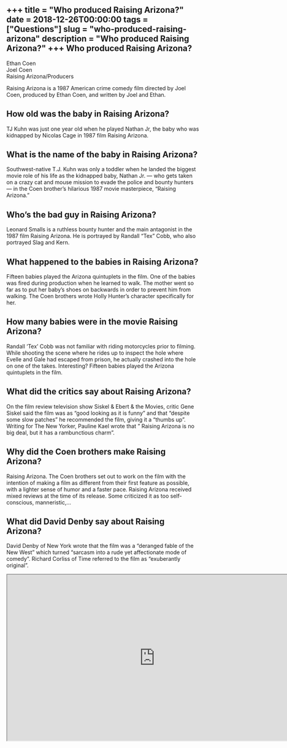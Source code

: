 +++
title = "Who produced Raising Arizona?"
date = 2018-12-26T00:00:00
tags = ["Questions"]
slug = "who-produced-raising-arizona"
description = "Who produced Raising Arizona?"
+++
Who produced Raising Arizona?
-----------------------------

 Ethan Coen  
Joel Coen  
Raising Arizona/Producers

Raising Arizona is a 1987 American crime comedy film directed by Joel Coen, produced by Ethan Coen, and written by Joel and Ethan.

How old was the baby in Raising Arizona?
----------------------------------------

TJ Kuhn was just one year old when he played Nathan Jr, the baby who was kidnapped by Nicolas Cage in 1987 film Raising Arizona.

What is the name of the baby in Raising Arizona?
------------------------------------------------

Southwest-native T.J. Kuhn was only a toddler when he landed the biggest movie role of his life as the kidnapped baby, Nathan Jr. — who gets taken on a crazy cat and mouse mission to evade the police and bounty hunters — in the Coen brother’s hilarious 1987 movie masterpiece, “Raising Arizona.”

Who’s the bad guy in Raising Arizona?
-------------------------------------

Leonard Smalls is a ruthless bounty hunter and the main antagonist in the 1987 film Raising Arizona. He is portrayed by Randall “Tex” Cobb, who also portrayed Slag and Kern.

What happened to the babies in Raising Arizona?
-----------------------------------------------

Fifteen babies played the Arizona quintuplets in the film. One of the babies was fired during production when he learned to walk. The mother went so far as to put her baby’s shoes on backwards in order to prevent him from walking. The Coen brothers wrote Holly Hunter’s character specifically for her.

How many babies were in the movie Raising Arizona?
--------------------------------------------------

Randall ‘Tex’ Cobb was not familiar with riding motorcycles prior to filming. While shooting the scene where he rides up to inspect the hole where Evelle and Gale had escaped from prison, he actually crashed into the hole on one of the takes. Interesting? Fifteen babies played the Arizona quintuplets in the film.

What did the critics say about Raising Arizona?
-----------------------------------------------

On the film review television show Siskel &amp; Ebert &amp; the Movies, critic Gene Siskel said the film was as “good looking as it is funny” and that “despite some slow patches” he recommended the film, giving it a “thumbs up”. Writing for The New Yorker, Pauline Kael wrote that ” Raising Arizona is no big deal, but it has a rambunctious charm”.

Why did the Coen brothers make Raising Arizona?
-----------------------------------------------

Raising Arizona. The Coen brothers set out to work on the film with the intention of making a film as different from their first feature as possible, with a lighter sense of humor and a faster pace. Raising Arizona received mixed reviews at the time of its release. Some criticized it as too self-conscious, manneristic,…

What did David Denby say about Raising Arizona?
-----------------------------------------------

David Denby of New York wrote that the film was a “deranged fable of the New West” which turned “sarcasm into a rude yet affectionate mode of comedy”. Richard Corliss of Time referred to the film as “exuberantly original”.

<iframe allow="accelerometer; autoplay; clipboard-write; encrypted-media; gyroscope; picture-in-picture" allowfullscreen="" class="__youtube_prefs__  epyt-is-override  no-lazyload" data-no-lazy="1" data-origheight="433" data-origwidth="770" data-skipgform_ajax_framebjll="" height="433" id="_ytid_59779" loading="lazy" src="https://www.youtube.com/embed/psscbyQZxpU?enablejsapi=1&autoplay=0&cc_load_policy=0&cc_lang_pref=&iv_load_policy=1&loop=0&modestbranding=0&rel=1&fs=1&playsinline=0&autohide=2&theme=dark&color=red&controls=1&" title="YouTube player" width="770"></iframe>